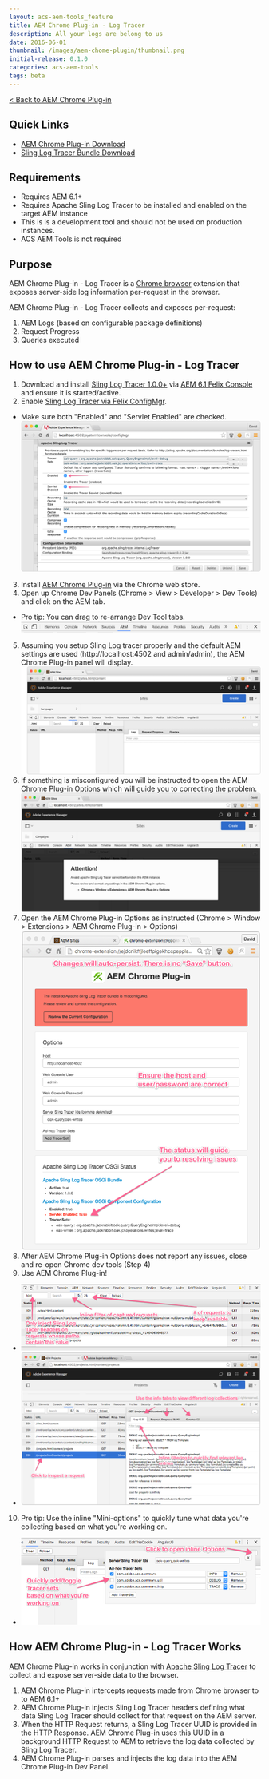 ```yaml
---
layout: acs-aem-tools_feature
title: AEM Chrome Plug-in - Log Tracer
description: All your logs are belong to us
date: 2016-06-01
thumbnail: /images/aem-chome-plugin/thumbnail.png
initial-release: 0.1.0
categories: acs-aem-tools
tags: beta
---
```


[< Back to AEM Chrome Plug-in](/acs-aem-tools/aem-chrome-plugin)


## Quick Links

* [AEM Chrome Plug-in Download](https://chrome.google.com/webstore/detail/aem-chrome-plug-in/ejdcnikffjleeffpigekhccpepplaode)
* [Sling Log Tracer Bundle Download](http://search.maven.org/remotecontent?filepath=org/apache/sling/org.apache.sling.tracer/1.0.0/org.apache.sling.tracer-1.0.0.jar)

## Requirements

* Requires AEM 6.1+
* Requires Apache Sling Log Tracer to be installed and enabled on the target AEM instance
* This is is a development tool and should not be used on production instances.
* ACS AEM Tools is not required

## Purpose

AEM Chrome Plug-in - Log Tracer is a [Chrome browser](https://www.google.com/chrome/browser/desktop/index.html) extension that exposes server-side log information per-request in the browser.

AEM Chrome Plug-in - Log Tracer collects and exposes per-request:

1. AEM Logs (based on configurable package definitions)
2. Request Progress
3. Queries executed

## How to use AEM Chrome Plug-in - Log Tracer

1. Download and install [Sling Log Tracer 1.0.0+](http://search.maven.org/remotecontent?filepath=org/apache/sling/org.apache.sling.tracer/1.0.0/org.apache.sling.tracer-1.0.0.jar) via [AEM 6.1 Felix Console](http://localhost:4502/system/console/bundles) and ensure it is started/active.
2.  Enable [Sling Log Tracer via Felix ConfigMgr](http://localhost:4502/system/console/configMgr/configMgr/org.apache.sling.tracer.internal.LogTracer).
 * Make sure both "Enabled" and "Servlet Enabled" are checked.
 ![Sling Log Tracer OSGi Config](/acs-aem-tools/images/aem-chrome-plugin/sling-log-tracer-configmgr.png)
3. Install [AEM Chrome Plug-in](https://chrome.google.com/webstore/detail/aem-chrome-plug-in/ejdcnikffjleeffpigekhccpepplaode) via the Chrome web store.
4. Open up Chrome Dev Panels (Chrome > View > Developer > Dev Tools) and click on the AEM tab.
  * Pro tip: You can drag to re-arrange Dev Tool tabs.
   ![Chrome Dev Tools Bar](/acs-aem-tools/images/aem-chrome-plugin/chrome-dev-tools-bar.png)
5. Assuming you setup Sling Log tracer properly and the default AEM settings are used (http://localhost:4502 and admin/admin), the AEM Chrome Plug-in panel will display.
  ![AEM Chrome Plug-in Empty](/acs-aem-tools/images/aem-chrome-plugin/panel-empty.png)
6. If something is misconfigured you will be instructed to open the AEM Chrome Plug-in Options which will guide you to correcting the problem.
![AEM Chrome Plug-in Empty](/acs-aem-tools/images/aem-chrome-plugin/panel-error.png)
7. Open the AEM Chrome Plug-in Options as instructed (Chrome > Window > Extensions > AEM Chrome Plug-in > Options)
![AEM Chrome Plug-in Options](/acs-aem-tools/images/aem-chrome-plugin/options.png)
8. After AEM Chrome Plug-in Options does not report any issues, close and re-open Chrome dev tools (Step 4)
9. Use AEM Chrome Plug-in!
  * ![AEM Chrome Plug-in Requests](/acs-aem-tools/images/aem-chrome-plugin/requests.png)
  * ![AEM Chrome Plug-in Logs](/acs-aem-tools/images/aem-chrome-plugin/logs.png)
10. Pro tip: Use the inline "Mini-options" to quickly tune what data you're collecting based on what you're working on.
  * ![AEM Chrome Plug-in Mini-Options](/acs-aem-tools/images/aem-chrome-plugin/mini-options.png)

## How AEM Chrome Plug-in - Log Tracer Works

AEM Chrome Plug-in works in conjunction with [Apache Sling Log Tracer](https://sling.apache.org/documentation/bundles/log-tracers.html) to collect and expose server-side data to the browser.

1. AEM Chrome Plug-in intercepts requests made from Chrome browser to to AEM 6.1+
2. AEM Chrome Plug-in injects Sling Log Tracer headers defining what data Sling Log Tracer should collect for that request on the AEM server.
3. When the HTTP Request returns, a Sling Log Tracer UUID is provided in the HTTP Response. AEM Chrome Plug-in uses this UUID in a background HTTP Request to AEM to retrieve the log data collected by Sling Log Tracer.
4. AEM Chrome Plug-in parses and injects the log data into the AEM Chrome Plug-in Dev Panel.
